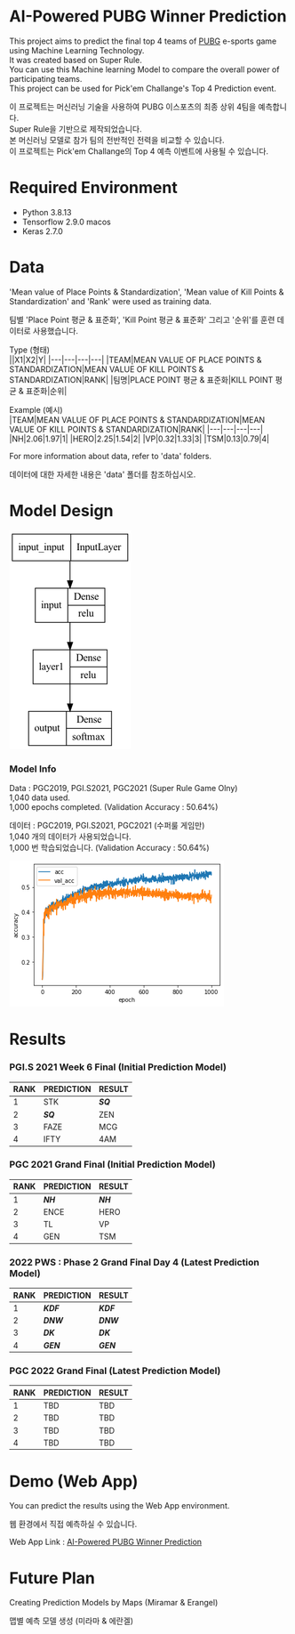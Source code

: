 # AI-Powered PUBG Winner Prediction 

This project aims to predict the final top 4 teams of [PUBG](https://www.pubgesports.com/) e-sports game using Machine Learning Technology.  
It was created based on Super Rule.  
You can use this Machine learning Model to compare the overall power of participating teams.  
This project can be used for Pick'em Challange's Top 4 Prediction event.  
  
이 프로젝트는 머신러닝 기술을 사용하여 PUBG 이스포츠의 최종 상위 4팀을 예측합니다.  
Super Rule을 기반으로 제작되었습니다.   
본 머신러닝 모델로 참가 팀의 전반적인 전력을 비교할 수 있습니다.  
이 프로젝트는 Pick'em Challange의 Top 4 예측 이벤트에 사용될 수 있습니다.  
  
# Required Environment  
- Python 3.8.13
- Tensorflow 2.9.0 macos
- Keras 2.7.0
  
# Data  
'Mean value of Place Points & Standardization', 'Mean value of Kill Points & Standardization' and 'Rank' were used as training data. 
  
팀별 'Place Point 평균 & 표준화', 'Kill Point 평균 & 표준화' 그리고 '순위'를 훈련 데이터로 사용했습니다.  
  
Type (형태)   
||X1|X2|Y|
|---|---|---|---|
|TEAM|MEAN VALUE OF PLACE POINTS & STANDARDIZATION|MEAN VALUE OF KILL POINTS & STANDARDIZATION|RANK|
|팀명|PLACE POINT 평균 & 표준화|KILL POINT 평균 & 표준화|순위|

  
Example (예시)    
|TEAM|MEAN VALUE OF PLACE POINTS & STANDARDIZATION|MEAN VALUE OF KILL POINTS & STANDARDIZATION|RANK|
|---|---|---|---|
|NH|2.06|1.97|1|
|HERO|2.25|1.54|2|
|VP|0.32|1.33|3|
|TSM|0.13|0.79|4|
  
For more information about data, refer to 'data' folders.  
  
데이터에 대한 자세한 내용은 'data' 폴더를 참조하십시오.  
  
# Model Design    
![image](model/model.png)  
  
### Model Info 
Data : PGC2019, PGI.S2021, PGC2021 (Super Rule Game Olny)  
1,040 data used.  
1,000 epochs completed.  (Validation Accuracy : 50.64%)    
  
데이터 : PGC2019, PGI.S2021, PGC2021 (수퍼룰 게임만)    
1,040 개의 데이터가 사용되었습니다.  
1,000 번 학습되었습니다. (Validation Accuracy : 50.64%)  
  
![image](Introduction/acc.png)    
  
# Results  
  
### PGI.S 2021 Week 6 Final (Initial Prediction Model)   
|RANK|PREDICTION|RESULT|
|---|---|---|
|1|STK|***SQ***|
|2|***SQ***|ZEN|
|3|FAZE|MCG|
|4|IFTY|4AM|   
  
### PGC 2021 Grand Final (Initial Prediction Model) 
|RANK|PREDICTION|RESULT|
|---|---|---|
|1|***NH***|***NH***|
|2|ENCE|HERO|
|3|TL|VP|
|4|GEN|TSM|  
 
### 2022 PWS : Phase 2 Grand Final Day 4 (Latest Prediction Model) 
|RANK|PREDICTION|RESULT|
|---|---|---|
|1|***KDF***|***KDF***|
|2|***DNW***|***DNW***|
|3|***DK***|***DK***|
|4|***GEN***|***GEN***|   
 
### PGC 2022 Grand Final (Latest Prediction Model) 
|RANK|PREDICTION|RESULT|
|---|---|---|
|1|TBD|TBD|
|2|TBD|TBD|
|3|TBD|TBD|
|4|TBD|TBD|  

# Demo (Web App) 
  
You can predict the results using the Web App environment.  
  
웹 환경에서 직접 예측하실 수 있습니다.  
  
Web App Link : [AI-Powered PUBG Winner Prediction](https://hantaeha-pubg-super-winner-prediction-pubg-prediction-78zxuz.streamlitapp.com/)  
  
# Future Plan  
  
Creating Prediction Models by Maps (Miramar & Erangel)  
   
맵별 예측 모델 생성 (미라마 & 에란겔)  
